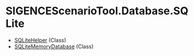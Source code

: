 # SIGENCEScenarioTool.Database.SQLite
- [SQLiteHelper](./T_SQLiteHelper.md) (Class)
- [SQLiteMemoryDatabase](./T_SQLiteMemoryDatabase.md) (Class)
